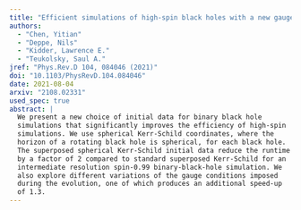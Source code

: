 ```yaml
---
title: "Efficient simulations of high-spin black holes with a new gauge"
authors:
  - "Chen, Yitian"
  - "Deppe, Nils"
  - "Kidder, Lawrence E."
  - "Teukolsky, Saul A."
jref: "Phys.Rev.D 104, 084046 (2021)"
doi: "10.1103/PhysRevD.104.084046"
date: 2021-08-04
arxiv: "2108.02331"
used_spec: true
abstract: |
  We present a new choice of initial data for binary black hole
  simulations that significantly improves the efficiency of high-spin
  simulations. We use spherical Kerr-Schild coordinates, where the
  horizon of a rotating black hole is spherical, for each black hole.
  The superposed spherical Kerr-Schild initial data reduce the runtime
  by a factor of 2 compared to standard superposed Kerr-Schild for an
  intermediate resolution spin-0.99 binary-black-hole simulation. We
  also explore different variations of the gauge conditions imposed
  during the evolution, one of which produces an additional speed-up
  of 1.3.
---
```

